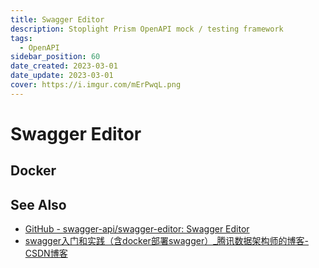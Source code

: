 ```yaml
---
title: Swagger Editor
description: Stoplight Prism OpenAPI mock / testing framework
tags:
  - OpenAPI
sidebar_position: 60
date_created: 2023-03-01
date_update: 2023-03-01
cover: https://i.imgur.com/mErPwqL.png
---
```


Swagger Editor
==============


Docker
------



See Also
--------

- [GitHub - swagger-api/swagger-editor: Swagger Editor](https://github.com/swagger-api/swagger-editor)
- [swagger入门和实践（含docker部署swagger）_腾讯数据架构师的博客-CSDN博客](https://blog.csdn.net/luanpeng825485697/article/details/82819977)
